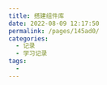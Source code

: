 ```yaml
---
title: 搭建组件库
date: 2022-08-09 12:17:50
permalink: /pages/145ad0/
categories:
  - 记录
  - 学习记录
tags:
  - 
---
```

